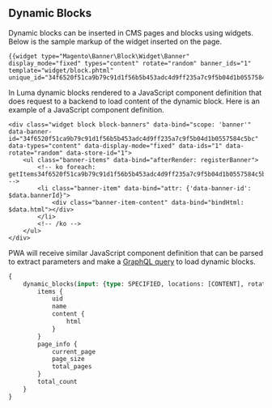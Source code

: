 ## Dynamic Blocks

Dynamic blocks can be inserted in CMS pages and blocks using widgets. Below is the sample markup of the widget inserted on the page.

```
{{widget type="Magento\Banner\Block\Widget\Banner" display_mode="fixed" types="content" rotate="random" banner_ids="1" template="widget/block.phtml" unique_id="34f6520f51ca9b79c91d1f56b5b453adc4d9ff235a7c9f5b04d1b0557584c5bc"}}
```

In Luma dynamic blocks rendered to a JavaScript component definition that does request to a backend to load content of the dynamic block. Here is an example of a JavaScript component definition.

```
<div class="widget block block-banners" data-bind="scope: 'banner'" data-banner-id="34f6520f51ca9b79c91d1f56b5b453adc4d9ff235a7c9f5b04d1b0557584c5bc" data-types="content" data-display-mode="fixed" data-ids="1" data-rotate="random" data-store-id="1">
    <ul class="banner-items" data-bind="afterRender: registerBanner">
        <!-- ko foreach: getItems34f6520f51ca9b79c91d1f56b5b453adc4d9ff235a7c9f5b04d1b0557584c5bc() -->
        <li class="banner-item" data-bind="attr: {'data-banner-id': $data.bannerId}">
            <div class="banner-item-content" data-bind="bindHtml: $data.html"></div>
        </li>
        <!-- /ko -->
    </ul>
</div>
```

PWA will receive similar JavaScript component definition that can be parsed to extract parameters and make a [GraphQL query](./dynamic-blocks.graphqls) to load dynamic blocks.

```graphql
{
    dynamic_blocks(input: {type: SPECIFIED, locations: [CONTENT], rotation_mode: RANDOM, dynamic_block_uids: [1, 2]}) {
        items {
            uid
            name
            content {
                html
            }
        }
        page_info {
            current_page
            page_size
            total_pages
        }
        total_count
    }
}
```
